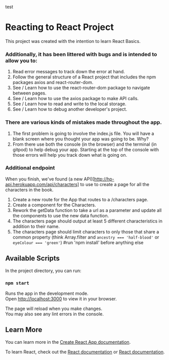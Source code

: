 test

# Reacting to React Project

This project was created with the intention to learn React Basics.

### Additionally, it has been littered with bugs and is intended to allow you to:
1. Read error messages to track down the error at hand.
2. Follow the general structure of a React project that includes the npm packages axios and react-router-dom.
3. See / Learn how to use the react-router-dom package to navigate between pages.
4. See / Learn how to use the axios package to make API calls.
5. See / Learn how to read and write to the local storage.
6. See / Learn how to debug another developer's project. 

### There are various kinds of mistakes made throughout the app. 
1. The first problem is going to involve the index.js file. You will have a blank screen where you thought your app was going to be. Why?
2. From there use both the console (in the browser) and the terminal (in gitpod) to help debug your app. Starting at the top of the console with those errors will help you track down what is going on.

### Additional endpoint
When you finish, we've found (a new API)[http://hp-api.herokuapp.com/api/characters] to use to create a page for all the characters in the book. 

1. Create a new route for the App that routes to a /characters page.
2. Create a component for the Characters.
3. Rework the getData function to take a url as a parameter and update all the components to use the new data function.
4. The characters page should output at least 5 different characteristics in addition to their name.
5. The characters page should limit characters to only those that share a common property (think Array.filter and `ancestry === 'half-blood'` or `eyeColour === 'green'`)
#run 'npm install' before anything else

## Available Scripts

In the project directory, you can run:

### `npm start`

Runs the app in the development mode.\
Open [http://localhost:3000](http://localhost:3000) to view it in your browser.

The page will reload when you make changes.\
You may also see any lint errors in the console.

## Learn More

You can learn more in the [Create React App documentation](https://facebook.github.io/create-react-app/docs/getting-started).

To learn React, check out the [React documentation](https://reactjs.org/) or [React documentation](https://reactjs.org/).
